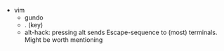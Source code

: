 - vim
  - gundo
  - . (key)
  - alt-hack: pressing alt sends Escape-sequence to (most) terminals. Might be worth mentioning

